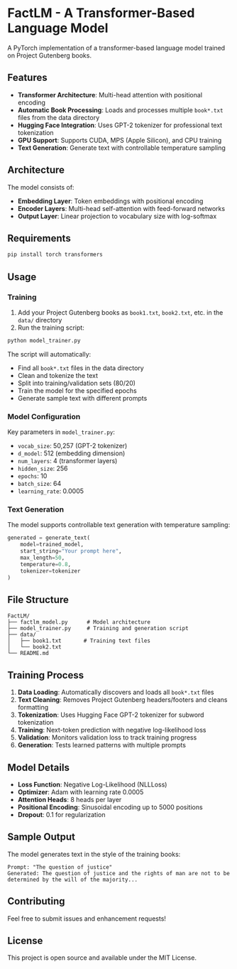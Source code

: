 # FactLM - A Transformer-Based Language Model

A PyTorch implementation of a transformer-based language model trained on Project Gutenberg books.

## Features

- **Transformer Architecture**: Multi-head attention with positional encoding
- **Automatic Book Processing**: Loads and processes multiple `book*.txt` files from the data directory
- **Hugging Face Integration**: Uses GPT-2 tokenizer for professional text tokenization
- **GPU Support**: Supports CUDA, MPS (Apple Silicon), and CPU training
- **Text Generation**: Generate text with controllable temperature sampling

## Architecture

The model consists of:
- **Embedding Layer**: Token embeddings with positional encoding
- **Encoder Layers**: Multi-head self-attention with feed-forward networks
- **Output Layer**: Linear projection to vocabulary size with log-softmax

## Requirements

```bash
pip install torch transformers
```

## Usage

### Training

1. Add your Project Gutenberg books as `book1.txt`, `book2.txt`, etc. in the `data/` directory
2. Run the training script:

```bash
python model_trainer.py
```

The script will automatically:
- Find all `book*.txt` files in the data directory
- Clean and tokenize the text
- Split into training/validation sets (80/20)
- Train the model for the specified epochs
- Generate sample text with different prompts

### Model Configuration

Key parameters in `model_trainer.py`:
- `vocab_size`: 50,257 (GPT-2 tokenizer)
- `d_model`: 512 (embedding dimension)
- `num_layers`: 4 (transformer layers)
- `hidden_size`: 256
- `epochs`: 10
- `batch_size`: 64
- `learning_rate`: 0.0005

### Text Generation

The model supports controllable text generation with temperature sampling:

```python
generated = generate_text(
    model=trained_model,
    start_string="Your prompt here",
    max_length=50,
    temperature=0.8,
    tokenizer=tokenizer
)
```

## File Structure

```
FactLM/
├── factlm_model.py      # Model architecture
├── model_trainer.py     # Training and generation script
├── data/
│   ├── book1.txt       # Training text files
│   └── book2.txt
└── README.md
```

## Training Process

1. **Data Loading**: Automatically discovers and loads all `book*.txt` files
2. **Text Cleaning**: Removes Project Gutenberg headers/footers and cleans formatting
3. **Tokenization**: Uses Hugging Face GPT-2 tokenizer for subword tokenization
4. **Training**: Next-token prediction with negative log-likelihood loss
5. **Validation**: Monitors validation loss to track training progress
6. **Generation**: Tests learned patterns with multiple prompts

## Model Details

- **Loss Function**: Negative Log-Likelihood (NLLLoss)
- **Optimizer**: Adam with learning rate 0.0005
- **Attention Heads**: 8 heads per layer
- **Positional Encoding**: Sinusoidal encoding up to 5000 positions
- **Dropout**: 0.1 for regularization

## Sample Output

The model generates text in the style of the training books:

```
Prompt: "The question of justice"
Generated: The question of justice and the rights of man are not to be determined by the will of the majority...
```

## Contributing

Feel free to submit issues and enhancement requests!

## License

This project is open source and available under the MIT License. 